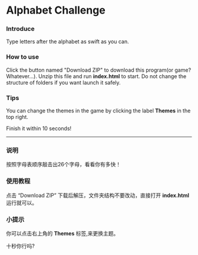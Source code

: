 ﻿# Alphabet Challenge

### Introduce
Type letters after the alphabet as swift as you can.

### How to use
Click the button named "Download ZIP" to download this program(or game? Whatever...).
Unzip this file and run **index.html** to start.
Do not change the structure of folders if you want launch it safely.

### Tips
You can change the themes in the game by clicking the label **Themes** in the top right.


Finish it within 10 seconds! 


---

### 说明
按照字母表顺序敲击出26个字母，看看你有多快！

### 使用教程
点击 “Download ZIP” 下载后解压，文件夹结构不要改动，直接打开 **index.html** 运行就可以。

### 小提示
你可以点击右上角的 **Themes** 标签,来更换主题。


十秒你行吗?
